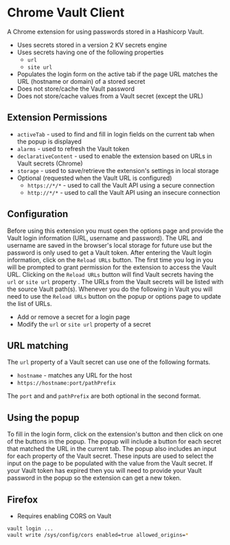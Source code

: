 # Chrome Vault Client
A Chrome extension for using passwords stored in a Hashicorp Vault.
* Uses secrets stored in a version 2 KV secrets engine
* Uses secrets having one of the following properties
  * `url`
  * `site url`
* Populates the login form on the active tab if the page URL matches
  the URL (hostname or domain) of a stored secret
* Does not store/cache the Vault password
* Does not store/cache values from a Vault secret (except the URL)

## Extension Permissions
* `activeTab` - used to find and fill in login fields on the current tab when the popup is displayed
* `alarms` - used to refresh the Vault token
* `declarativeContent` - used to enable the extension based on URLs in Vault secrets (Chrome)
* `storage` - used to save/retrieve the extension's settings in local storage
* Optional (requested when the Vault URL is configured)
  * `https://*/*` - used to call the Vault API using a secure connection
  * `http://*/*` - used to call the Vault API using an insecure connection

## Configuration
Before using this extension you must open the options page and provide the Vault login information
(URL, username and password).  The URL and username are saved in the browser's local storage for future use but
the password is only used to get a Vault token.  After entering the Vault login information, click on the
`Reload URLs` button.  The first time you log in you will be prompted to grant permission for
the extension to access the Vault URL.  Clicking on the `Reload URLs` button will find Vault
secrets having the `url` or `site url` property .  The URLs from the Vault secrets will
be listed with the source Vault path(s).  Whenever you
do the following in Vault you will need to use the `Reload URLs` button on the
popup or options page to update the list of URLs.
* Add or remove a secret for a login page
* Modify the `url` or `site url` property of a secret

## URL matching
The `url` property of a Vault secret can use one of the following formats.
* `hostname` - matches any URL for the host
* `https://hostname:port/pathPrefix`

The `port` and and `pathPrefix` are both optional in the second format.

## Using the popup
To fill in the login form, click on the extension's button and then click on one of the buttons
in the popup.  The popup will include a button for each secret that matched the URL in the current tab.
The popup also includes an input for each property of the Vault secret.  These inputs are used to select
the input on the page to be populated with the value from the Vault secret.
If your Vault token has expired then you will need to provide your Vault password in the popup so
the extension can get a new token.

## Firefox
* Requires enabling CORS on Vault

```sh
vault login ...
vault write /sys/config/cors enabled=true allowed_origins=*
```
